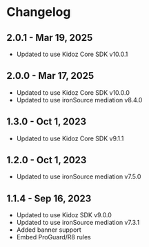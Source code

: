 # Changelog

## 2.0.1 - Mar 19, 2025

* Updated to use Kidoz Core SDK v10.0.1

## 2.0.0 - Mar 17, 2025

* Updated to use Kidoz Core SDK v10.0.0
* Updated to use ironSource mediation v8.4.0

## 1.3.0 - Oct 1, 2023

* Updated to use Kidoz Core SDK v9.1.1
  
## 1.2.0 - Oct 1, 2023

* Updated to use ironSource mediation v7.5.0


## 1.1.4 - Sep 16, 2023

* Updated to use Kidoz SDK v9.0.0
* Updated to use ironSource mediation v7.3.1
* Added banner support
* Embed ProGuard/R8 rules
